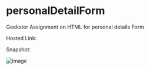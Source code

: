 # personalDetailForm
Geekster Assignment on HTML for personal details Form


Hosted Link:


Snapshot:

![image](https://github.com/Ankit64s/personalDetailForm/assets/44794402/4c82f574-0734-4f0c-91bd-6bace4913415)
